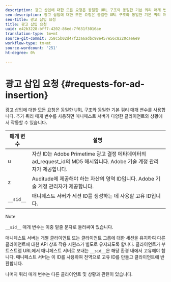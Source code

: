 ```yaml
---
description: 광고 삽입에 대한 모든 요청은 동일한 URL 구조와 동일한 기본 쿼리 매개 변수를 사용합니다. 추가 쿼리 매개 변수를 사용하면 매니페스트 서버가 다양한 클라이언트와 상황에서 작동할 수 있습니다.
seo-description: 광고 삽입에 대한 모든 요청은 동일한 URL 구조와 동일한 기본 쿼리 매개 변수를 사용합니다. 추가 쿼리 매개 변수를 사용하면 매니페스트 서버가 다양한 클라이언트와 상황에서 작동할 수 있습니다.
seo-title: 광고 삽입 요청
title: 광고 삽입 요청
uuid: e42b3228-bff7-4202-86ed-7f631f3016ae
translation-type: tm+mt
source-git-commit: 358c5b02d47f23a6adbc98e457e56c8220cae6e9
workflow-type: tm+mt
source-wordcount: '251'
ht-degree: 0%

---
```



# 광고 삽입 요청 {#requests-for-ad-insertion}

광고 삽입에 대한 모든 요청은 동일한 URL 구조와 동일한 기본 쿼리 매개 변수를 사용합니다. 추가 쿼리 매개 변수를 사용하면 매니페스트 서버가 다양한 클라이언트와 상황에서 작동할 수 있습니다.

| 매개 변수 | 설명 |
|--- |--- |
| u | 자산 ID는 Adobe Primetime 광고 결정 메타데이터의 ad_request_id의 MD5 해시입니다. Adobe 기술 계정 관리자가 제공합니다. |
| z | Auditude에 제공해야 하는 자산의 영역 ID입니다. Adobe 기술 계정 관리자가 제공합니다. |
| `__sid__` | 매니페스트 서버가 세션 ID를 생성하는 데 사용할 고유 ID입니다. |

>[!NOTE]
>
>`__sid__` 매개 변수는 이중 밑줄 문자로 둘러싸여 있습니다.

매니페스트 서버는 개별 클라이언트 또는 클라이언트 그룹에 대한 세션을 유지하여 다른 클라이언트에 대한 API 상호 작용 시퀀스가 별도로 유지되도록 합니다. 클라이언트가 부트스트랩 URL에서 매니페스트 서버로 보내는 `__sid__`은 해당 환경 내에서 고유해야 합니다. 매니페스트 서버는 이 ID를 사용하여 전역으로 고유 ID를 만들고 클라이언트에 반환합니다.

나머지 쿼리 매개 변수는 다른 클라이언트 및 상황과 관련이 있습니다.